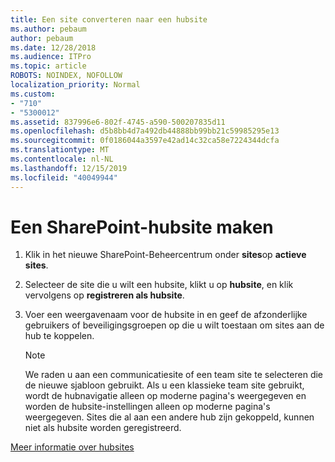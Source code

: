 ```yaml
---
title: Een site converteren naar een hubsite
ms.author: pebaum
author: pebaum
ms.date: 12/28/2018
ms.audience: ITPro
ms.topic: article
ROBOTS: NOINDEX, NOFOLLOW
localization_priority: Normal
ms.custom:
- "710"
- "5300012"
ms.assetid: 837996e6-802f-4745-a590-500207835d11
ms.openlocfilehash: d5b8bb4d7a492db44888bb99bb21c59985295e13
ms.sourcegitcommit: 0f0186044a3597e42ad14c32ca58e7224344dcfa
ms.translationtype: MT
ms.contentlocale: nl-NL
ms.lasthandoff: 12/15/2019
ms.locfileid: "40049944"
---
```

# <a name="create-a-sharepoint-hub-site"></a>Een SharePoint-hubsite maken

1. Klik in het nieuwe SharePoint-Beheercentrum onder **sites**op **actieve sites**.

2. Selecteer de site die u wilt een hubsite, klikt u op **hubsite**, en klik vervolgens op **registreren als hubsite**.

3. Voer een weergavenaam voor de hubsite in en geef de afzonderlijke gebruikers of beveiligingsgroepen op die u wilt toestaan om sites aan de hub te koppelen.

    > [!NOTE]
    >  We raden u aan een communicatiesite of een team site te selecteren die de nieuwe sjabloon gebruikt. Als u een klassieke team site gebruikt, wordt de hubnavigatie alleen op moderne pagina's weergegeven en worden de hubsite-instellingen alleen op moderne pagina's weergegeven. Sites die al aan een andere hub zijn gekoppeld, kunnen niet als hubsite worden geregistreerd.
  
[Meer informatie over hubsites](https://go.microsoft.com/fwlink/?linkid=869149)
  